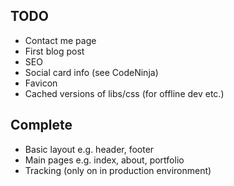 ## TODO

- Contact me page
- First blog post
- SEO
- Social card info (see CodeNinja)
- Favicon
- Cached versions of libs/css (for offline dev etc.)

## Complete

- Basic layout e.g. header, footer
- Main pages e.g. index, about, portfolio
- Tracking (only on in production environment)
